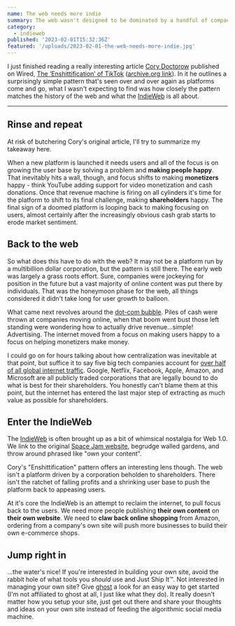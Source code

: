 ```yaml
---
name: The web needs more indie
summary: The web wasn't designed to be dominated by a handful of companies - it's about time we take it back.
category:
  - indieweb
published: '2023-02-01T15:32:36Z'
featured: '/uploads/2023-02-01-the-web-needs-more-indie.jpg'
---
```


I just finished reading a really interesting article [Cory Doctorow](https://www.wired.com/author/cory-doctorow) published on Wired, [The ‘Enshittification’ of TikTok](https://www.wired.com/story/tiktok-platforms-cory-doctorow/) ([archive.org link](https://web.archive.org/web/20230130001322/https://www.wired.com/story/tiktok-platforms-cory-doctorow/)). In it he outlines a surprisingly simple pattern that's seen over and over again as platforms come and go, what I wasn't expecting to find was how closely the pattern matches the history of the web and what the [IndieWeb](https://indieweb.org) is all about.

---

## Rinse and repeat

At risk of butchering Cory's original article, I'll try to summarize my takeaway here.

When a new platform is launched it needs users and all of the focus is on growing the user base by solving a problem and **making people happy**. That inevitably hits a wall, though, and focus shifts to making **monetizers** happy - think YouTube adding support for video monetization and cash donations. Once that revenue machine is firing on all cylinders it's time for the platform to shift to its final challenge, making **shareholders** happy. The final sign of a doomed platform is looping back to making focusing on users, almost certainly after the increasingly obvious cash grab starts to erode market sentiment.

## Back to the web

So what does this have to do with the web? It may not be a platform run by a multibillion dollar corporation, but the pattern is still there. The early web was largely a grass roots effort. Sure, companies were jockeying for position in the future but a vast majority of online content was put there by individuals. That was the honeymoon phase for the web, all things considered it didn't take long for user growth to balloon.

What came next revolves around the [dot-com bubble](https://en.wikipedia.org/wiki/Dot-com_bubble). Piles of cash were thrown at companies moving online, when that boom went bust those left standing were wondering how to actually drive revenue...simple! Advertising. The internet moved from a focus on making users happy to a focus on helping monetizers make money.

I could go on for hours talking about how centralization was inevitable at that point, but suffice it to say five big tech companies account for [over half of all global internet traffic](https://techmonitor.ai/technology/networks/big-tech-accounts-for-over-half-of-global-internet-traffic). Google, Netflix, Facebook, Apple, Amazon, and Microsoft are all publicly traded corporations that are legally bound to do what is best for their shareholders. You honestly can't blame them at this point, but the internet has entered the last major step of extracting as much value as possible for shareholders.

## Enter the IndieWeb

The [IndieWeb](https://indieweb.org) is often brought up as a bit of whimsical nostalgia for Web 1.0. We link to the original [Space Jam website](https://www.spacejam.com/1996/), begrudge walled gardens, and throw around phrased like "own your content".

Cory's "Enshittification" pattern offers an interesting lens though. The web isn't a platform driven by a corporation beholden to shareholders. There isn't the ratchet of falling profits and a shrinking user base to push the platform back to appeasing users.

At it's core the IndieWeb is an attempt to reclaim the internet, to pull focus back to the users. We need more people publishing **their own content** on **their own website**. We need to **claw back online shopping** from Amazon, ordering from a company's own site will push more businesses to build their own e-commerce shops.

## Jump right in

...the water's nice! If you're interested in building your own site, avoid the rabbit hole of what tools you *should* use and Just Ship It™. Not interested in managing your own site? Give [ghost](https://ghost.org/) a look for an easy way to get started (I'm not affiliated to ghost at all, I just like what they do). It really doesn't matter how you setup your site, just get out there and share your thoughts and ideas on your own site instead of feeding the algorithmic social media machine.
